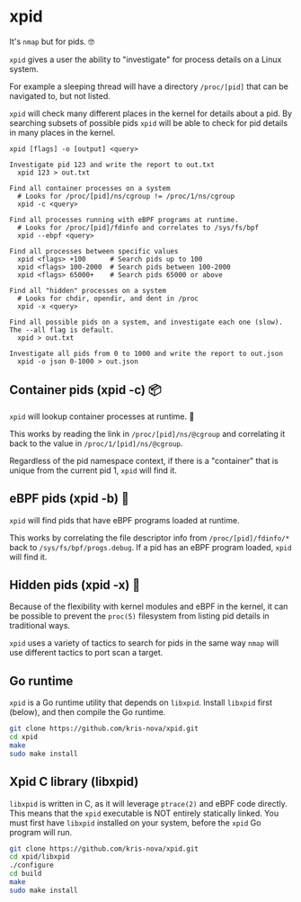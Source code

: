 # xpid 

It's `nmap` but for pids. 🤓

`xpid` gives a user the ability to "investigate" for process details on a Linux system.

For example a sleeping thread will have a directory `/proc/[pid]` that can be navigated to, but not listed.

`xpid` will check many different places in the kernel for details about a pid. 
By searching subsets of possible pids `xpid` will be able to check for pid details in many places in the kernel.

```
xpid [flags] -o [output] <query>
   
Investigate pid 123 and write the report to out.txt
  xpid 123 > out.txt

Find all container processes on a system 
  # Looks for /proc/[pid]/ns/cgroup != /proc/1/ns/cgroup 
  xpid -c <query>

Find all processes running with eBPF programs at runtime.
  # Looks for /proc/[pid]/fdinfo and correlates to /sys/fs/bpf
  xpid --ebpf <query>

Find all processes between specific values
  xpid <flags> +100      # Search pids up to 100
  xpid <flags> 100-2000  # Search pids between 100-2000 
  xpid <flags> 65000+    # Search pids 65000 or above

Find all "hidden" processes on a system
  # Looks for chdir, opendir, and dent in /proc
  xpid -x <query>

Find all possible pids on a system, and investigate each one (slow). The --all flag is default.
  xpid > out.txt 

Investigate all pids from 0 to 1000 and write the report to out.json
  xpid -o json 0-1000 > out.json
```

## Container pids (xpid -c) 📦

`xpid` will lookup container processes at runtime. 🎉

This works by reading the link in `/proc/[pid]/ns/@cgroup` and correlating it back to the value in `/proc/1/[pid]/ns/@cgroup`.

Regardless of the pid namespace context, if there is a "container" that is unique from the current pid 1, `xpid` will find it.

## eBPF pids (xpid -b) 🐝

`xpid` will find pids that have eBPF programs loaded at runtime.

This works by correlating the file descriptor info from `/proc/[pid]/fdinfo/*` back to `/sys/fs/bpf/progs.debug`. 
If a pid has an eBPF program loaded, `xpid` will find it.

## Hidden pids (xpid -x) 🙈

Because of the flexibility with kernel modules and eBPF in the kernel, it can be possible to prevent the `proc(5)` filesystem from listing pid details in traditional ways.

`xpid` uses a variety of tactics to search for pids in the same way `nmap` will use different tactics to port scan a target.

## Go runtime

`xpid` is a Go runtime utility that depends on `libxpid`.
Install `libxpid` first (below), and then compile the Go runtime.

```bash
git clone https://github.com/kris-nova/xpid.git
cd xpid
make
sudo make install
```

## Xpid C library (libxpid)

`libxpid` is written in C, as it will leverage `ptrace(2)` and eBPF code directly. 
This means that the `xpid` executable is NOT entirely statically linked. 
You must first have `libxpid` installed on your system, before the `xpid` Go program will run.

```bash 
git clone https://github.com/kris-nova/xpid.git
cd xpid/libxpid
./configure
cd build
make
sudo make install
```

